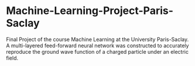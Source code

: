 # Machine-Learning-Project-Paris-Saclay
Final Project of the course Machine Learning at the University Paris-Saclay. A multi-layered feed-forward neural network was constructed to accurately reproduce the ground wave function of a charged particle under an electric field.
